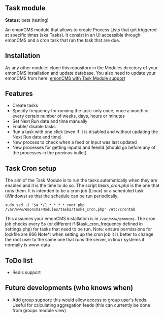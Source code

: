## Task module

**Status:** beta (testing)

An emonCMS module that allows to create Process Lists that get triggered at specific times (aka Tasks). It consist in an UI accessible through emonCMS and a cron task that run the task that are due.

## Installation
As any other module: clone this repository in the Modules directory of your emonCMS installation and update database.
You also need to update your emonCMS from here: [emonCMS with Task Module support](https://github.com/carboncoop/emoncms/tree/task_module_support)

## Features
- Create tasks
- Specify frequency for running the task: only once, once a month or every certain number of weeks, days, hours or minutes
- Set Next Run date and time manually
- Enable/ disable tasks
- Run a task with one click (even if it is disabled and without updating the Next Run date and time)
- New process to check when a feed or input was last updated
- New processes for getting inputid and feedid (should go before any of the processes in the previous bullet)

## Task Cron setup
The aim of the Task Module is to run the tasks automatically when they are enabled and it is the time to do so.
The script *tasks_cron.php* is the one that runs them. It is intended to be a cron job (Linux) or a scheduled task (Windows) so that the schedule can be run periodically.
```
sudo sed -i '$a */1 * * * * root php /var/www/emoncms/Modules/tasks/tasks_cron.php' /etc/crontab
```
This assumes your emonCMS installation is in `/var/www/emoncms`. 
The cron job checks every 5s (or different if $task_cron_frequency defined in settings.php) for tasks that need to be run.
Note: ensure permissions for lockfile are 666
Note*: when setting up the cron job it is better to change the root user to the same one that runs the server, in linux systems it normally is www-data

## ToDo list
- Redis support

## Future developments (who knows when)
- Add group support: this would allow access to group user's feeds. Useful for calculating aggregation feeds (this can currently be done from groups module view)

